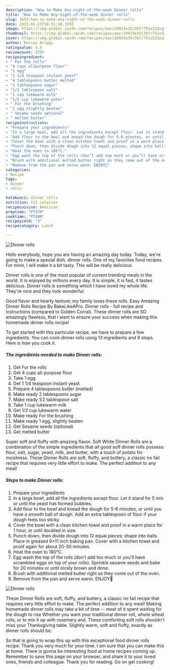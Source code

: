```yaml
---
description: "How to Make Any-night-of-the-week Dinner rolls"
title: "How to Make Any-night-of-the-week Dinner rolls"
slug: 1653-how-to-make-any-night-of-the-week-dinner-rolls
date: 2021-01-23T16:51:10.159Z
image: https://img-global.cpcdn.com/recipes/aacc20933e35c3bf/751x532cq70/dinner-rolls-recipe-main-photo.jpg
thumbnail: https://img-global.cpcdn.com/recipes/aacc20933e35c3bf/751x532cq70/dinner-rolls-recipe-main-photo.jpg
cover: https://img-global.cpcdn.com/recipes/aacc20933e35c3bf/751x532cq70/dinner-rolls-recipe-main-photo.jpg
author: Marcus Briggs
ratingvalue: 4.5
reviewcount: 3797
recipeingredient:
- " For the rolls"
- "4 cups allpurpose flour"
- "1 egg"
- "1 1/4 teaspoon instant yeast"
- "4 tablespoons butter melted"
- "2 tablespoons sugar"
- "1/2 tablespoon salt"
- "1 cup lukewarm milk"
- "1/2 cup lukewarm water"
- " For the brushing"
- "1 egg slightly beaten"
- " Sesame seeds optional"
- " melted butter"
recipeinstructions:
- "Prepare your ingredients"
- "In a large bowl, add all the ingredients except flour. Let it stand for 5 min or until the yeast has formed bubbles."
- "Add flour to the bowl and knead the dough for 5-6 minutes, or until you have a smooth ball of dough. Add an extra tablespoon of flour if your dough feels too sticky"
- "Cover the bowl with a clean kitchen towel and proof in a warm place for 1 hour, or until doubled in size."
- "Punch down, then divide dough into 12 equal pieces; shape into balls. Place in greased 9×11 inch baking pan. Cover with a kitchen towel and proof again for about 20-30 minutes."
- "Heat the oven to 180°C."
- "Egg wash the top of the rolls (don’t add too much or you’ll have scrambled eggs on top of your rolls). Sprinkle sesame seeds and bake for 20 minutes or until nicely brown and done."
- "Brush with additional melted butter right as they come out of the oven."
- "Remove from the pan and serve warm. ENJOY🌹"
categories:
- Recipe
tags:
- dinner
- rolls

katakunci: dinner rolls 
nutrition: 115 calories
recipecuisine: American
preptime: "PT37M"
cooktime: "PT40M"
recipeyield: "3"
recipecategory: Lunch

---
```



![Dinner rolls](https://img-global.cpcdn.com/recipes/aacc20933e35c3bf/751x532cq70/dinner-rolls-recipe-main-photo.jpg)

Hello everybody, hope you are having an amazing day today. Today, we're going to make a special dish, dinner rolls. One of my favorites food recipes. For mine, I will make it a bit tasty. This will be really delicious.

Dinner rolls is one of the most popular of current trending meals in the world. It is enjoyed by millions every day. It is simple, it is fast, it tastes delicious. Dinner rolls is something which I have loved my whole life. They're nice and they look wonderful.

Good flavor and hearty texture; my family loves these rolls. Easy Amazing Dinner Rolls Recipe By BakeLikeAPro. Dinner rolls - full recipe and instructions (compared to Golden Corral). These dinner rolls are SO amazingly flawless, that I want to ensure your success when making this homemade dinner rolls recipe!


To get started with this particular recipe, we have to prepare a few ingredients. You can cook dinner rolls using 13 ingredients and 9 steps. Here is how you cook it.

<!--inarticleads1-->

##### The ingredients needed to make Dinner rolls:

1. Get  For the rolls
1. Get 4 cups all-purpose flour
1. Take 1 egg
1. Get 1 1/4 teaspoon instant yeast
1. Prepare 4 tablespoons butter (melted)
1. Make ready 2 tablespoons sugar
1. Make ready 1/2 tablespoon salt
1. Take 1 cup lukewarm milk
1. Get 1/2 cup lukewarm water
1. Make ready  For the brushing
1. Make ready 1 egg, slightly beaten
1. Get  Sesame seeds (optional)
1. Get  melted butter


Super soft and fluffy with amazing flavor. Soft White Dinner Rolls are a combination of the simple ingredients that all good soft dinner rolls possess: flour, salt, sugar, yeast, milk, and butter, with a touch of potato for moistness. These Dinner Rolls are soft, fluffy, and buttery, a classic no fail recipe that requires very little effort to make. The perfect addition to any meal! 

<!--inarticleads2-->

##### Steps to make Dinner rolls:

1. Prepare your ingredients
1. In a large bowl, add all the ingredients except flour. Let it stand for 5 min or until the yeast has formed bubbles.
1. Add flour to the bowl and knead the dough for 5-6 minutes, or until you have a smooth ball of dough. Add an extra tablespoon of flour if your dough feels too sticky
1. Cover the bowl with a clean kitchen towel and proof in a warm place for 1 hour, or until doubled in size.
1. Punch down, then divide dough into 12 equal pieces; shape into balls. Place in greased 9×11 inch baking pan. Cover with a kitchen towel and proof again for about 20-30 minutes.
1. Heat the oven to 180°C.
1. Egg wash the top of the rolls (don’t add too much or you’ll have scrambled eggs on top of your rolls). Sprinkle sesame seeds and bake for 20 minutes or until nicely brown and done.
1. Brush with additional melted butter right as they come out of the oven.
1. Remove from the pan and serve warm. ENJOY🌹
<img src="//assets-global.cpcdn.com/assets/icons/button_play-2c75c40dde080a61004c1f40b05d8f140eaff45d7e9e6481dc71c63d2e7c4909.png" alt="Dinner rolls">

These Dinner Rolls are soft, fluffy, and buttery, a classic no fail recipe that requires very little effort to make. The perfect addition to any meal! Making homemade dinner rolls may take a bit of time -- most of it spent waiting for the dough to rise Whether you want your traditional dinner roll, whole wheat rolls, or to mix it up with rosemary and. These comforting soft rolls shouldn&#39;t miss your Thanksgiving table. Slightly warm, soft and fluffy, exactly as dinner rolls should be. 

So that is going to wrap this up with this exceptional food dinner rolls recipe. Thank you very much for your time. I am sure that you can make this at home. There is gonna be interesting food at home recipes coming up. Remember to save this page on your browser, and share it to your loved ones, friends and colleague. Thank you for reading. Go on get cooking!

